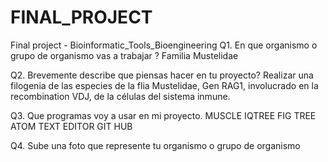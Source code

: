 # FINAL_PROJECT
Final project - Bioinformatic_Tools_Bioengineering
Q1. En que organismo o grupo de organismo vas a trabajar ?
Familia Mustelidae

Q2. Brevemente describe que piensas hacer en tu proyecto?
Realizar una filogenia de las especies de la flia Mustelidae, Gen RAG1, involucrado en la recombination VDJ, de la células del sistema inmune.

Q3. Que programas voy a usar en mi proyecto. 
MUSCLE
IQTREE
FIG TREE 
ATOM TEXT EDITOR
GIT HUB

Q4. Sube una foto que represente tu organismo o grupo de organismo
